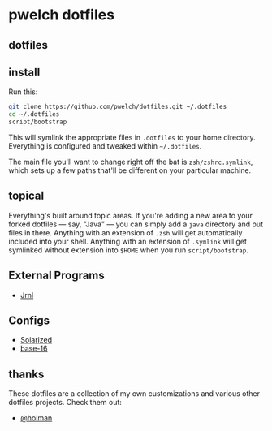 # pwelch dotfiles

## dotfiles

## install

Run this:

```sh
git clone https://github.com/pwelch/dotfiles.git ~/.dotfiles
cd ~/.dotfiles
script/bootstrap
```

This will symlink the appropriate files in `.dotfiles` to your home
directory.
Everything is configured and tweaked within `~/.dotfiles`.

The main file you'll want to change right off the bat is
`zsh/zshrc.symlink`,
which sets up a few paths that'll be different on your particular
machine.

## topical

Everything's built around topic areas. If you're adding a new area to
your
forked dotfiles — say, "Java" — you can simply add a `java` directory
and put
files in there. Anything with an extension of `.zsh` will get
automatically
included into your shell. Anything with an extension of `.symlink` will
get
symlinked without extension into `$HOME` when you run
`script/bootstrap`.

## External Programs

* [Jrnl](https://maebert.github.io/jrnl/)

## Configs
* [Solarized](http://ethanschoonover.com/solarized)
* [base-16](https://github.com/chriskempson/base16)

## thanks

These dotfiles are a collection of my own customizations and various
other dotfiles projects. Check them out:

* [@holman](https://github.com/holman/dotfiles)
